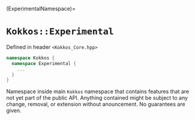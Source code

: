 (ExperimentalNamespace)=
# `Kokkos::Experimental`

Defined in header `<Kokkos_Core.hpp>`

```c++
namespace Kokkos {
  namespace Experimental {
    ...
  }
}
```

Namespace inside main `Kokkos` namespace that contains features that are not yet part of the public API. Anything contained might be subject to any change, removal, or extension without anouncement. No guarantees are given.
